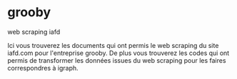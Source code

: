 # grooby
web scraping iafd

Ici vous trouverez les documents qui ont permis le web scraping du site iafd.com pour l'entreprise grooby. De plus vous trouverez les codes qui ont permis de transformer les données issues du web scraping pour les faires correspondres à igraph.
